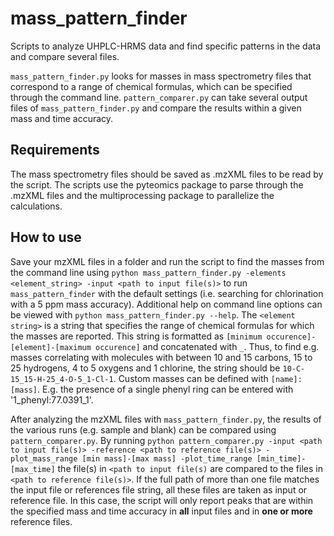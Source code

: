 # mass_pattern_finder
Scripts to analyze UHPLC-HRMS data and find specific patterns in the data and compare several files.

`mass_pattern_finder.py` looks for masses in mass spectrometry files that correspond to a range of chemical formulas, which can be specified through the command line.
`pattern_comparer.py` can take several output files of `mass_pattern_finder.py` and compare the results within a given mass and time accuracy.

## Requirements
The mass spectrometry files should be saved as .mzXML files to be read by the script. The scripts use the pyteomics package to parse through the .mzXML files and the multiprocessing package to parallelize the calculations.

## How to use
Save your mzXML files in a folder and run the script to find the masses  from the command line using `python mass_pattern_finder.py -elements <element_string> -input <path to input file(s)>` to run `mass_pattern_finder` with the default settings (i.e. searching for chlorination with a 5 ppm mass accuracy). Additional help on command line options can be viewed with `python mass_pattern_finder.py --help`. The `<element string>` is a string that specifies the range of chemical formulas for which the masses are reported. This string is formatted as `[minimum occurence]-[element]-[maximum occurence]` and concatenated with `_`. Thus, to find e.g. masses correlating with molecules with between 10 and 15 carbons, 15 to 25 hydrogens, 4 to 5 oxygens and 1 chlorine, the string should be `10-C-15_15-H-25_4-O-5_1-Cl-1`. Custom masses can be defined with `[name]:[mass]`. E.g. the presence of a single phenyl ring can be entered with '1_phenyl:77.0391_1'.

After analyzing the mzXML files with `mass_pattern_finder.py`, the results of the various runs (e.g. sample and blank) can be compared using `pattern_comparer.py`. By running `python pattern_comparer.py -input <path to input file(s)> -reference <path to reference file(s)> -plot_mass_range [min mass]-[max mass] -plot_time_range [min_time]-[max_time]` the file(s) in `<path to input file(s)` are compared to the files in `<path to reference file(s)>`. If the full path of more than one file matches the input file or references file string, all these files are taken as input or reference file. In this case, the script will only report peaks that are within the specified mass and time accuracy in **all** input files and in **one or more** reference files.
